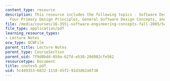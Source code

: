 ```yaml
---
content_type: resource
description: This resource includes the following topics - Software Design Principles,
  Four Primary Design Principles, General Software Design Concepts, and Design Methods.
file: /media/courses/16-355j-software-engineering-concepts-fall-2005/5c4493536832111845f291d3d62a6f38_cnotes5.pdf
file_type: application/pdf
learning_resource_types:
- Lecture Notes
ocw_type: OCWFile
parent_title: Lecture Notes
parent_type: CourseSection
parent_uid: 7f9d0bdd-059a-627d-e538-20d802cfe562
resourcetype: Document
title: cnotes5.pdf
uid: 5c449353-6832-1118-45f2-91d3d62a6f38
---
```

